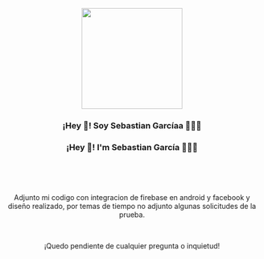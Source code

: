 <p align="center" width="300">
   <img align="center" width="200" src=https://res.cloudinary.com/synapsys/image/upload/v1667755418/about_blpaod.png" />
   
   <h3 align="center">¡Hey 👋! Soy Sebastian Garcíaa 👨🏻‍💻</h3>
   <h3 align="center">¡Hey 👋! I'm Sebastian García 👨🏻‍💻</h3>
</p>

<br>
<br>
<br>

<p align="center" width="500">
Adjunto mi codigo con integracion de firebase en android y facebook y diseño realizado, por temas de tiempo no adjunto algunas solicitudes de la prueba.
</p>

<br>
<p align="center" width="500">
¡Quedo pendiente de cualquier pregunta o inquietud!
</p>
